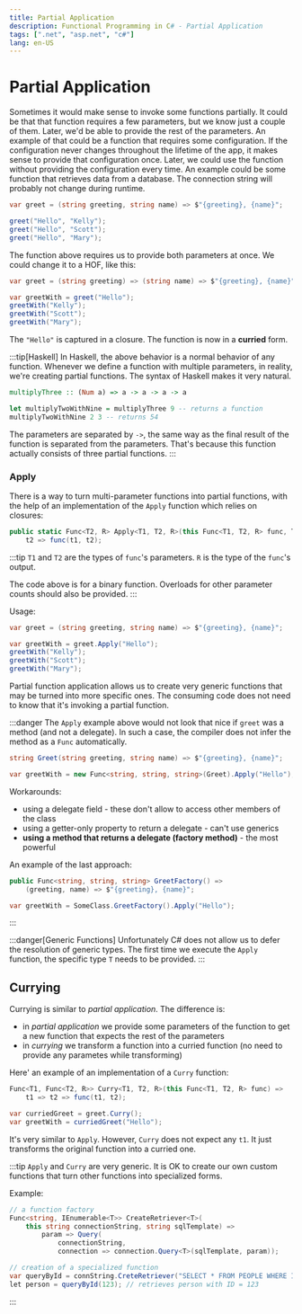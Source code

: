 ```yaml
---
title: Partial Application
description: Functional Programming in C# - Partial Application
tags: [".net", "asp.net", "c#"]
lang: en-US
---
```


# Partial Application

Sometimes it would make sense to invoke some functions partially. It could be
that that function requires a few parameters, but we know just a couple of them.
Later, we'd be able to provide the rest of the parameters. An example of that
could be a function that requires some configuration. If the configuration never
changes throughout the lifetime of the app, it makes sense to provide that
configuration once. Later, we could use the function without providing the
configuration every time. An example could be some function that retrieves data
from a database. The connection string will probably not change during runtime.

```csharp
var greet = (string greeting, string name) => $"{greeting}, {name}";

greet("Hello", "Kelly");
greet("Hello", "Scott");
greet("Hello", "Mary");
```

The function above requires us to provide both parameters at once. We could
change it to a HOF, like this:

```csharp
var greet = (string greeting) => (string name) => $"{greeting}, {name}";

var greetWith = greet("Hello");
greetWith("Kelly");
greetWith("Scott");
greetWith("Mary");
```

The `"Hello"` is captured in a closure. The function is now in a **curried**
form.

:::tip[Haskell]
In Haskell, the above behavior is a normal behavior of any function. Whenever we
define a function with multiple parameters, in reality, we're creating partial
functions. The syntax of Haskell makes it very natural.

```haskell
multiplyThree :: (Num a) => a -> a -> a -> a

let multiplyTwoWithNine = multiplyThree 9 -- returns a function
multiplyTwoWithNine 2 3 -- returns 54
```

The parameters are separated by `->`, the same way as the final result of the
function is separated from the parameters. That's because this function actually
consists of three partial functions. 
:::

### Apply

There is a way to turn multi-parameter functions into partial functions, with
the help of an implementation of the `Apply` function which relies on closures:

```csharp
public static Func<T2, R> Apply<T1, T2, R>(this Func<T1, T2, R> func, T1 parameter) =>
    t2 => func(t1, t2);
```

:::tip
`T1` and `T2` are the types of `func`'s parameters. `R` is the type of the
`func`'s output.

The code above is for a binary function. Overloads for other parameter counts
should also be provided.
:::

Usage:

```csharp
var greet = (string greeting, string name) => $"{greeting}, {name}";

var greetWith = greet.Apply("Hello");
greetWith("Kelly");
greetWith("Scott");
greetWith("Mary");
```

Partial function application allows us to create very generic functions that may
be turned into more specific ones. The consuming code does not need to know that
it's invoking a partial function.

:::danger
The `Apply` example above would not look that nice if `greet` was a method (and
not a delegate). In such a case, the compiler does not infer the method as a
`Func` automatically.

```csharp
string Greet(string greeting, string name) => $"{greeting}, {name}";

var greetWith = new Func<string, string, string>(Greet).Apply("Hello");
```

Workarounds:

- using a delegate field - these don't allow to access other members of the class
- using a getter-only property to return a delegate - can't use generics
- **using a method that returns a delegate (factory method)** - the most powerful

An example of the last approach:

```csharp
public Func<string, string, string> GreetFactory() =>
    (greeting, name) => $"{greeting}, {name}";

var greetWith = SomeClass.GreetFactory().Apply("Hello");
```
:::

:::danger[Generic Functions]
Unfortunately C# does not allow us to defer the resolution of generic types. The
first time we execute the `Apply` function, the specific type `T` needs to be
provided.
:::

## Currying

Currying is similar to *partial application*. The difference is:

- in *partial application* we provide some parameters of the function to get a
  new function that expects the rest of the parameters
- in *currying* we transform a function into a curried function (no need to
  provide any parametes while transforming)

Here' an example of an implementation of a `Curry` function:

```csharp
Func<T1, Func<T2, R>> Curry<T1, T2, R>(this Func<T1, T2, R> func) =>
    t1 => t2 => func(t1, t2);

var curriedGreet = greet.Curry();
var greetWith = curriedGreet("Hello");
```

It's very similar to `Apply`. However, `Curry` does not expect any `t1`. It just
transforms the original function into a curried one.

:::tip
`Apply` and `Curry` are very generic. It is OK to create our own custom functions
that turn other functions into specialized forms.

Example:

```csharp
// a function factory
Func<string, IEnumerable<T>> CreateRetriever<T>(
    this string connectionString, string sqlTemplate) => 
        param => Query(
            connectionString, 
            connection => connection.Query<T>(sqlTemplate, param));

// creation of a specialized function
var queryById = connString.CreteRetriever("SELECT * FROM PEOPLE WHERE ID = @id");
let person = queryById(123); // retrieves person with ID = 123
```
:::
